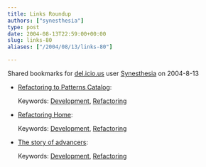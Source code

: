 ```yaml
---
title: Links Roundup
authors: ["synesthesia"]
type: post
date: 2004-08-13T22:59:00+00:00
slug: links-80 
aliases: ["/2004/08/13/links-80"]

---
```

Shared bookmarks for [del.icio.us][1] user  [Synesthesia][2] on 2004-8-13

  * [Refactoring to Patterns Catalog][3]:
   
    Keywords: [Development][4], [Refactoring][5]
  * [Refactoring Home][6]:
   
    Keywords: [Development][4], [Refactoring][5]
  * [The story of advancers][7]:
   
    Keywords: [Development][4], [Refactoring][5]

 [1]: https://del.icio.us/
 [2]: https://del.icio.us/synesthesia
 [3]: https://industriallogic.com/xp/refactoring/catalog.html "https://industriallogic.com/xp/refactoring/catalog.html"
 [4]: https://del.icio.us/synesthesia/Development
 [5]: https://del.icio.us/synesthesia/Refactoring
 [6]: https://www.refactoring.com/index.html "https://www.refactoring.com/index.html"
 [7]: https://www.testing.com/cgi-bin/blog/2004/08/11#advancers "https://www.testing.com/cgi-bin/blog/2004/08/11#advancers"